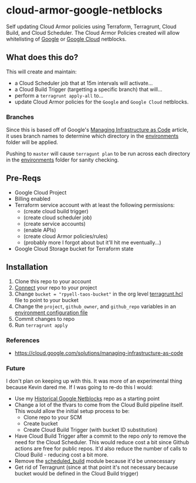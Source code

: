 # cloud-armor-google-netblocks

Self updating Cloud Armor policies using Terraform, Terragrunt, Cloud Build, and Cloud Scheduler.
The Cloud Armor Policies created will allow whitelisting of [Google](https://support.google.com/a/answer/60764?hl=en) or [Google Cloud](https://www.gstatic.com/ipranges/cloud.json) netblocks.


## What does this do?

This will create and maintain:
- a Cloud Scheduler job that at 15m intervals will activate... 
- a Cloud Build Trigger (targetting a specific branch) that will...
- perform a `terragrunt apply-all` to...
- update Cloud Armor policies for the `Google` and `Google Cloud` netblocks.

### Branches

Since this is based off of Google's [Managing Infrastructure as Code](https://cloud.google.com/solutions/managing-infrastructure-as-code) article, it uses branch names to determine which directory in the [environments](./environments) folder will be applied.

Pushing to `master` will cause `terragunt plan` to be run across each directory in the [environments](./environments) folder for sanity checking.


## Pre-Reqs

- Google Cloud Project
- Billing enabled
- Terraform service account with at least the following permissions:
    - (create cloud build trigger)
    - (create cloud scheduler job)
    - (create service accounts)
    - (enable APIs)
    - (create cloud Armor policies/rules)
    - (probably more I forgot about but it'll hit me eventually...)
- Google Cloud Storage bucket for Terraform state

## Installation
1. Clone this repo to your account
1. [Connect](https://console.cloud.google.com/cloud-build/triggers/connect) your repo to your project
1. Change `bucket = "rpyell-taos-bucket"` in the org level [terragrunt.hcl](./environments/terragrunt.hcl) file to point to your bucket
1. Change the `project`, `github_owner`, and `github_repo` variables in an [environment configuration file](./environments/dev/environment.tfvar)
1. Commit changes to repo
1. Run `terragrunt apply` 

### References

- https://cloud.google.com/solutions/managing-infrastructure-as-code


### Future
I don't plan on keeping up with this. It was more of an experimental thing because Kevin dared me. If I was going to re-do this I would:
- Use my [Historical Google Netblocks](https://github.com/roscoejp/gcp-netblocks-historical) repo as a starting point
- Change a lot of the tfvars to come from the Cloud Build pipeline itself. This would allow the initial setup process to be:
    - Clone repo to your SCM
    - Create bucket
    - Create Cloud Build Trigger (with bucket ID substitution)
- Have Cloud Build Trigger after a commit to the repo _only_ to remove the need for the Cloud Scheduler. This would  reduce cost a bit since Github actions are free for public repos. It'd also reduce the number of calls to Cloud Build - reducing cost a bit more.
- Remove the [scheduled_build](./modules/scheduled_build) module because it'd be unnecessary
- Get rid of Terragrunt (since at that point it's not necessary because bucket would be defined in the Cloud Build trigger)
